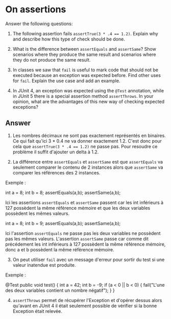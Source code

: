 # On assertions

Answer the following questions:

1. The following assertion fails `assertTrue(3 * .4 == 1.2)`. Explain why and describe how this type of check should be done.

2. What is the difference between `assertEquals` and `assertSame`? Show scenarios where they produce the same result and scenarios where they do not produce the same result.

3. In classes we saw that `fail` is useful to mark code that should not be executed because an exception was expected before. Find other uses for `fail`. Explain the use case and add an example.

4. In JUnit 4, an exception was expected using the `@Test` annotation, while in JUnit 5 there is a special assertion method `assertThrows`. In your opinion, what are the advantages of this new way of checking expected exceptions?

## Answer

1. Les nombres décimaux ne sont pas exactement représentés en binaires. Ce qui fait qu'ici 3 * 0.4 ne va donner exactement 1.2. C'est donc pour cela que `assertTrue(3 * .4 == 1.2)` ne passe pas. Pour resoudre ce problème il suffit d'ajouter un delta à 1.2.

2. La différence entre `assertEquals` et `assertSame` est que `assertEquals` va seulement comparer le contenu de 2 instances alors que `assertSame` va comparer les références des 2 instances.

Exemple :

int a = 8;
int b = 8;
assertEquals(a,b);
assertSame(a,b);

Ici les assertions `assertEquals` et `assertSame` passent car les int inférieurs à 127 possèdent la même référence mémoire et que les deux variables possèdent les mêmes valeurs.

int a = 8;
int b = 9;
assertEquals(a,b);
assertSame(a,b);

Ici l'assertion `assertEquals` ne passe pas les deux variables ne possèdent pas les mêmes valeurs.
L'assertion `assertSame` passe car comme dit précédement les int inférieurs à 127 possèdent la même référence mémoire, donc a et b possèdent la même référence mémoire.

3. On peut utiliser `fail` avec un message d'erreur pour sortir du test si une valeur inatendue est produite.

Exemple :

@Test
public void test() {
    int a = 42;
    int b = -9;
    if (a < 0 || b < 0) {
        fail("L'une des deux variables contient un nombre négatif");
    }
}

4. `assertThrows` permet de récupérer l'Exception et d'opérer dessus alors qu'avant en JUnit 4 il était seulement possible de vérifier si la bonne Exception était relevée.